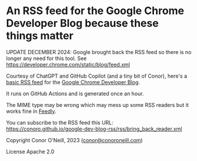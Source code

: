 # An RSS feed for the Google Chrome Developer Blog because these things matter

UPDATE DECEMBER 2024: Google brought back the RSS feed so there is no longer any need for this tool. See https://developer.chrome.com/static/blog/feed.xml

Courtesy of ChatGPT and GitHub Copilot (and a tiny bit of Conor), here's a [basic RSS feed](https://conoro.github.io/google-dev-blog-rss/rss/bring_back_reader.xml) for the [Google Chrome Developer Blog](https://developer.chrome.com/blog).

It runs on GitHub Actions and is generated once an hour.

The MIME type may be wrong which may mess up some RSS readers but it works fine in [Feedly](https://feedly.com).

You can subscribe to the RSS feed this URL: https://conoro.github.io/google-dev-blog-rss/rss/bring_back_reader.xml

Copyright Conor O'Neill, 2023 (conor@conoroneill.com)

License Apache 2.0

